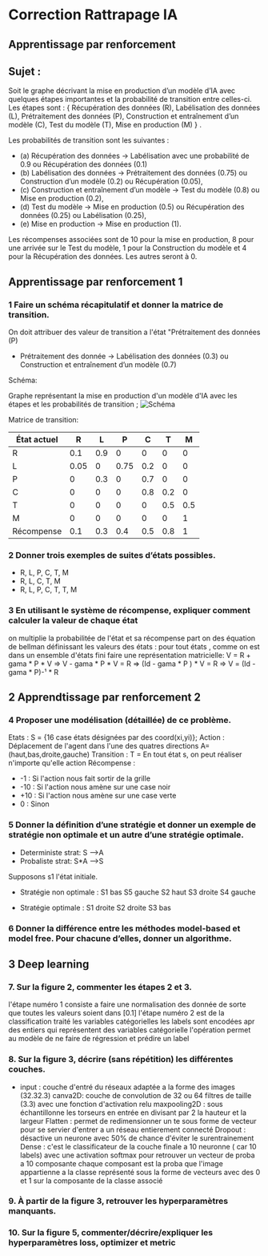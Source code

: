 # Correction Rattrapage IA 
## Apprentissage par renforcement
## Sujet :
Soit le graphe décrivant la mise en production d’un modèle d’IA avec quelques étapes importantes et la probabilité de transition entre celles-ci.
    Les étapes sont : 
{ Récupération des données (R), 
Labélisation des données (L), 
Prétraitement des données (P),
Construction et entraînement d’un modèle (C), 
Test du modèle (T), 
Mise en production (M) } .

Les probabilités de transition sont les suivantes :

+ (a) Récupération des données → Labélisation avec une probabilité de 0.9 ou Récupération des données (0.1)
+ (b) Labélisation des données → Prétraitement des données (0.75) ou Construction d’un modèle (0.2) ou Récupération (0.05),
+ (c) Construction et entraînement d’un modèle → Test du modèle (0.8) ou Mise en production (0.2),
+ (d) Test du modèle → Mise en production (0.5) ou Récupération des données (0.25) ou Labélisation (0.25),
+ (e) Mise en production → Mise en production (1).

Les récompenses associées sont de 10 pour la mise en production, 8 pour une arrivée sur le Test du modèle, 1 pour la Construction du modèle et 4 pour la Récupération des données. Les autres seront à 0.

## Apprentissage par renforcement 1

### 1 Faire un schéma récapitulatif et donner la matrice de transition.

On doit attribuer des valeur de transition a l'état "Prétraitement des données (P) 
+ Prétraitement des donnée → Labélisation des données (0.3) ou Construction et entraînement d’un modèle (0.7)

Schéma:

Graphe représentant la mise en production d'un modèle d'IA avec les étapes et les probabilités de transition ; 
![Schéma](schemaMatrice.jpg "Schéma de la matrice de transition")

Matrice de transition:

|État actuel    | R     | L     | P     | C     | T     | M     |
|---------------|-------|-------|-------|-------|-------|-------|
|R              | 0.1   | 0.9   | 0     | 0     | 0     | 0     |
|L              | 0.05  | 0     | 0.75  | 0.2   | 0     | 0     |
|P              | 0     | 0.3   | 0     | 0.7   | 0     | 0     |
|C              | 0     | 0     | 0     | 0.8   | 0.2   | 0     |
|T              | 0     | 0     | 0     | 0     | 0.5   | 0.5   |
|M              | 0     | 0     | 0     | 0     | 0     | 1     |
|Récompense     | 0.1   | 0.3   | 0.4   | 0.5   | 0.8   | 1     |
### 2 Donner trois exemples de suites d’états possibles.

+ R, L, P, C, T, M
+ R, L, C, T, M
+ R, L, P, C, T, T, M

### 3 En utilisant le système de récompense, expliquer comment calculer la valeur de chaque état

on multiplie la probabilitée de l'état et sa récompense
part on des équation de bellman définissant les valeurs des états :
pour tout états ,
comme on est dans un ensemble d'états fini faire une représentation matricielle:
V = R + gama * P * V 
=> V - gama * P * V = R
=> (Id - gama * P ) * V = R
=> V = (Id - gama * P)-¹ * R

## 2 Apprendtissage par renforcement 2

### 4 Proposer une modélisation (détaillée) de ce problème.

Etats : S = {16 case états désignées par des coord(xi,yi)}; 
Action : Déplacement de l'agent dans l'une des quatres directions A= (haut,bas,droite,gauche)
Transition : T = En tout état s, on peut réaliser n'importe qu'elle action
Récompense :
- -1 : Si l'action nous fait sortir de la grille
- -10 : Si l'action nous amène sur une case noir
- +10 : Si l'action nous amène sur une case verte
- 0 : Sinon

### 5 Donner la définition d’une stratégie et donner un exemple de stratégie non optimale et un autre d’une stratégie optimale.

+ Deterministe
strat: S -->A
+ Probaliste 
strat: S*A -->S

Supposons s1 l'état initiale.

+ Stratégie non optimale :
S1 bas
S5 gauche
S2 haut
S3 droite
S4 gauche

+ Stratégie optimale :
S1 droite
S2 droite
S3 bas

### 6 Donner la différence entre les méthodes model-based et model free. Pour chacune d’elles, donner un algorithme.

## 3 Deep learning 

### 7. Sur la figure 2, commenter les étapes 2 et 3.

l'étape numéro 1 consiste a faire une normalisation des donnée de sorte que toutes les valeurs soient dans [0.1]
l'étape numéro 2 est de la classification traité les variables catégorielles
les labels sont encodées apr des entiers qui représentent des variables catégorielle l'opération permet au modèle de ne faire de régression et prédire un label 

### 8. Sur la figure 3, décrire (sans répétition) les différentes couches.

+ input : couche d'entré du réseaux adaptée a la forme des images (32.32.3)
canva2D: couche de convolution de 32 ou 64 filtres de taille (3.3) avec une fonction d'activation relu
maxpooling2D : sous échantillonne les torseurs en entrée en divisant par 2 la hauteur et la largeur
Flatten : permet de redimensionner un te sous forme de vecteur pour se servier d'entrer a un réseau entierement connecté
Dropout : désactive un neurone avec 50% de chance d'éviter le surentrainement
Dense : c'est le classificateur de la couche finale a 10 neuronne ( car 10 labels) avec une activation softmax pour retrouver un vecteur de proba a 10 composante chaque composant est la proba que l'image appartienne a la classe  représenté sous la forme de vecteurs avec des 0 et 1 sur la composante de la classe associé

### 9. À partir de la figure 3, retrouver les hyperparamètres manquants.
### 10. Sur la figure 5, commenter/décrire/expliquer les hyperparamètres loss, optimizer et metric


